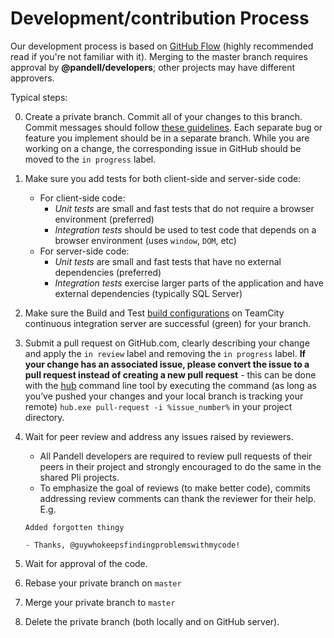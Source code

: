 # Development/contribution Process

Our development process is based on [GitHub Flow](http://scottchacon.com/2011/08/31/github-flow.html) (highly recommended read if you're not familiar with it).  Merging to the master branch requires approval by **@pandell/developers**; other projects may have different approvers.

Typical steps:

0. Create a private branch. Commit all of your changes to this branch.  Commit messages should follow [these guidelines](https://github.com/pandell/SamplePliWeb/wiki/Writing-good-commit-messages).  Each separate bug or feature you implement should be in a separate branch.  While you are working on a change, the corresponding issue in GitHub should be moved to the `in progress` label.

0. Make sure you add tests for both client-side and server-side code:
    - For client-side code:
         - _Unit tests_ are small and fast tests that do not require a browser environment (preferred)
         - _Integration tests_ should be used to test code that depends on a browser environment (uses `window`, `DOM`, etc)
    - For server-side code:
         - _Unit tests_ are small and fast tests that have no external dependencies (preferred)
         - _Integration tests_ exercise larger parts of the application and have external dependencies (typically SQL Server)

0. Make sure the Build and Test [build configurations](https://build.pandell.com/project.html?projectId=SamplePliWeb) on TeamCity continuous integration server are successful (green) for your branch.

0. Submit a pull request on GitHub.com, clearly describing your change and apply the `in review` label and removing the `in progress` label.  **If your change has an associated issue, please convert the issue to a pull request instead of creating a new pull request** - this can be done with the [hub](https://hub.github.com/) command line tool by executing the command (as long as you’ve pushed your changes and your local branch is tracking your remote) `hub.exe pull-request -i %issue_number%` in your project directory.

0. Wait for peer review and address any issues raised by reviewers.
    - All Pandell developers are required to review pull requests of their peers in their project and strongly encouraged to do the same in the shared Pli projects.
    - To emphasize the goal of reviews (to make better code), commits addressing review comments can thank the reviewer for their help.  E.g.

    ```
    Added forgotten thingy

    - Thanks, @guywhokeepsfindingproblemswithmycode!
    ```

0. Wait for approval of the code.

0. Rebase your private branch on `master`

0. Merge your private branch to `master`

0. Delete the private branch (both locally and on GitHub server).

